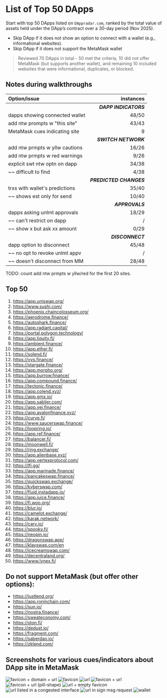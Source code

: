 # List of Top 50 DApps

Start with top 50 DApps listed on `DAppradar.com`, ranked by the total value of assets held under the DApp’s contract over a 30-day period (Nov 2025).
- Skip DApp if it does not show an option to connect with a wallet (e.g., informational websites).
- Skip DApp if it does not support the MetaMask wallet

> Reviewed 70 DApps in total - 50 met the criteria, 10 did not offer MetaMask (but supports another wallet), and remaining 10 included websites that were informational, duplicates, or blocked.

## Notes during walkthroughs

| Option/issue                   | instances  |
| :----------------------------- | ---------: |
||                      ***DAPP INDICATORS*** |
| dapps showing connected wallet | 48/50      |
| add ntw prompts w "this site"  | 43/43      |
| MetaMask cues indicating site  | 9          |
||                       ***SWITCH NETWORK*** |
| add ntw prmpts w yllw cautions |  16/26     |
| add ntw prmpts w red warnings  |  9/26      |
| explicit swt ntw optn on dapp  | 34/38      |
| ~~ difficult to find           | 4/38       |
||                    ***PREDICTED CHANGES*** |
| trxs with wallet's predictions | 35/40      |
| ~~ shows est only for send     | 10/40      |
||                            ***APPROVALS*** |
| dapps asking unlmt approvals   | 18/29      |
| ~~ can't restrict on dapp      |  /         |
| ~~ show x but ask xx amount    | 0/29       |
||                           ***DISCONNECT*** |
| dapp option to disconnect      | 45/48      |
| ~~ no opt to revoke unlmt appv |  /         |
| ~~ doesn't disconnect from MM  | 28/48      |

TODO: count add ntw prmpts w yllw/red for the first 20 sites.


## Top 50
1. https://app.uniswap.org/
2. https://www.sushi.com/
3. https://phoenix.chaincolosseum.org/
4. https://aerodrome.finance/
5. https://autoshark.finance/
6. https://app.radiant.capital/
7. https://portal.polygon.technology/
8. https://app.liquity.fi/
9. https://ambient.finance/
10. https://app.ether.fi/
11. https://solend.fi/
12. https://vvs.finance/
13. https://stargate.finance/
14. https://app.morpho.org/
15. https://app.burrow.finance/
16. https://app.compound.finance/
17. https://tectonic.finance/
18. https://app.colend.xyz/
19. https://app.gmx.io/
20. https://app.sablier.com/
21. https://app.yei.finance/
22. https://app.avalonfinance.xyz/
23. https://curve.fi/
24. https://www.saucerswap.finance/
25. https://loopring.io/
26. https://app.ref.finance/
27. https://balancer.fi/
28. https://moonwell.fi/
29. https://ring.exchange/
30. https://app.alienbase.xyz/
31. https://app.vertexprotocol.com/
32. https://lfj.gg/
33. https://app.marinade.finance/
34. https://pancakeswap.finance/
35. https://quickswap.exchange/
36. https://kyberswap.com/
37. https://fluid.instadapp.io/
38. https://app.juice.finance/
39. https://fi.woo.org/
40. https://blur.io/
41. https://camelot.exchange/
42. https://karak.network/
43. https://carv.io/
44. https://spooky.fi/
45. https://neopin.io/
46. https://dragonswap.app/
47. https://klayswap.com/en
48. https://icecreamswap.com/
49. https://decentraland.org/
50. https://www.lynex.fi/


## Do not support MetaMask (but offer other options):
- https://justlend.org/
- https://app.roninchain.com/
- https://sun.io/
- https://nostra.finance/
- https://sweateconomy.com/
- https://ston.fi/
- https://dedust.io/
- https://fragment.com/
- https://saberdao.io/
- https://zklend.com/


## Screenshots for various cues/indicators about DApp site in MetaMask
![favicon + domain + url](image.png)
![favicon](image-1.png)
![url](image-2.png)
![favicon + url](image-3.png)
![favicon + url (pill-shape)](image-4.png)
![url + empty favicon](image-5.png)
![url listed in a congested interface](image-6.png)
![url in sign msg request](image-7.png)
![wallet](image-93.png)